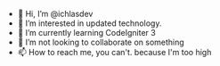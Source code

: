 - 👋 Hi, I’m @ichlasdev
- 👀 I’m interested in updated technology.
- 🌱 I’m currently learning CodeIgniter 3
- 💞️ I’m not looking to collaborate on something
- 📫 How to reach me, you can't. because I'm too high

<!---
ichlasdev/ichlasdev is a ✨ special ✨ repository because its `README.md` (this file) appears on your GitHub profile.
You can click the Preview link to take a look at your changes.
--->
